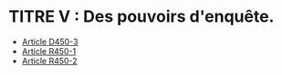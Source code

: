 # TITRE V : Des pouvoirs d'enquête.

- [Article D450-3](article-d450-3.md)
- [Article R450-1](article-r450-1.md)
- [Article R450-2](article-r450-2.md)
